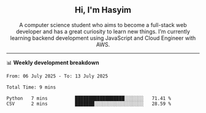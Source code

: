<h2 align="center">Hi, I'm Hasyim</h2>

<p align="center">A computer science student who aims to become a full-stack web developer and has a great curiosity to learn new things. I’m currently learning backend development using JavaScript and Cloud Engineer with AWS.</p>

---

📊 **Weekly development breakdown**

<!--START_SECTION:waka-->

```txt
From: 06 July 2025 - To: 13 July 2025

Total Time: 9 mins

Python   7 mins          ██████████████████░░░░░░░   71.41 %
CSV      2 mins          ███████░░░░░░░░░░░░░░░░░░   28.59 %
```

<!--END_SECTION:waka-->

<!-- - You can reach me on **hasyim11c@gmail.com** -->
